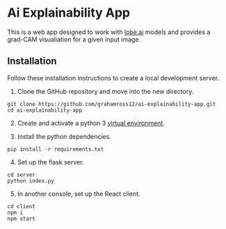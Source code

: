 # Ai Explainability App

This is a web app designed to work with [lobe.ai](https://www.lobe.ai/) models and provides a grad-CAM visualiation for a given input image.

## Installation

Follow these installation instructions to create a local development server.

1. Clone the GitHub repository and move into the new directory.

```
git clone https://github.com/grahamross12/ai-explainability-app.git
cd ai-explainability-app
```

2. Create and activate a python 3 [virtual environment](https://docs.python.org/3/tutorial/venv.html).

3. Install the python dependencies.

```
pip install -r requirements.txt
```

4. Set up the flask server.

```
cd server
python index.py
```

5. In another console, set up the React client.

```
cd client
npm i
npm start
```

